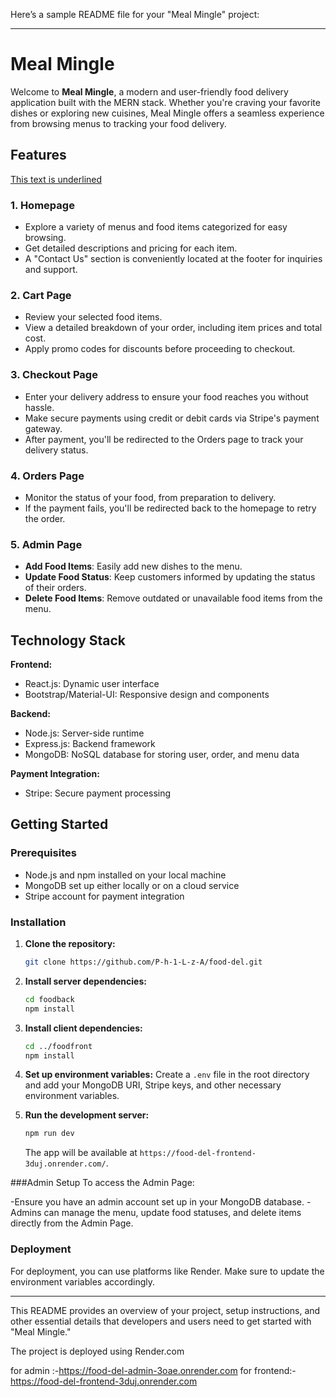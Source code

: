 Here’s a sample README file for your "Meal Mingle" project:

---

# Meal Mingle

Welcome to **Meal Mingle**, a modern and user-friendly food delivery application built with the MERN stack. Whether you're craving your favorite dishes or exploring new cuisines, Meal Mingle offers a seamless experience from browsing menus to tracking your food delivery.

## Features
<u>This text is underlined</u>


### 1. **Homepage**
- Explore a variety of menus and food items categorized for easy browsing.
- Get detailed descriptions and pricing for each item.
- A "Contact Us" section is conveniently located at the footer for inquiries and support.

### 2. **Cart Page**
- Review your selected food items.
- View a detailed breakdown of your order, including item prices and total cost.
- Apply promo codes for discounts before proceeding to checkout.

### 3. **Checkout Page**
- Enter your delivery address to ensure your food reaches you without hassle.
- Make secure payments using credit or debit cards via Stripe's payment gateway.
- After payment, you'll be redirected to the Orders page to track your delivery status.

### 4. **Orders Page**
- Monitor the status of your food, from preparation to delivery.
- If the payment fails, you'll be redirected back to the homepage to retry the order.

### 5. **Admin Page**
- **Add Food Items**: Easily add new dishes to the menu.
- **Update Food Status**: Keep customers informed by updating the status of their orders.
- **Delete Food Items**: Remove outdated or unavailable food items from the menu.

## Technology Stack

**Frontend:**
- React.js: Dynamic user interface
- Bootstrap/Material-UI: Responsive design and components

**Backend:**
- Node.js: Server-side runtime
- Express.js: Backend framework
- MongoDB: NoSQL database for storing user, order, and menu data

**Payment Integration:**
- Stripe: Secure payment processing

## Getting Started

### Prerequisites
- Node.js and npm installed on your local machine
- MongoDB set up either locally or on a cloud service
- Stripe account for payment integration

### Installation

1. **Clone the repository:**
   ```bash
   git clone https://github.com/P-h-1-L-z-A/food-del.git
   ```

2. **Install server dependencies:**
   ```bash
   cd foodback
   npm install
   ```

3. **Install client dependencies:**
   ```bash
   cd ../foodfront
   npm install
   ```

4. **Set up environment variables:**
   Create a `.env` file in the root directory and add your MongoDB URI, Stripe keys, and other necessary environment variables.

5. **Run the development server:**
   ```bash
   npm run dev
   ```
   The app will be available at `https://food-del-frontend-3duj.onrender.com/`.

###Admin Setup
To access the Admin Page:

-Ensure you have an admin account set up in your MongoDB database.
-Admins can manage the menu, update food statuses, and delete items directly from the Admin Page.

### Deployment

For deployment, you can use platforms like Render. Make sure to update the environment variables accordingly.

---

This README provides an overview of your project, setup instructions, and other essential details that developers and users need to get started with "Meal Mingle."

The project is deployed using Render.com

for admin :-https://food-del-admin-3oae.onrender.com
for frontend:-https://food-del-frontend-3duj.onrender.com

